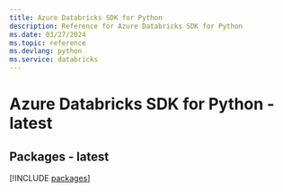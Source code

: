 ```yaml
---
title: Azure Databricks SDK for Python
description: Reference for Azure Databricks SDK for Python
ms.date: 03/27/2024
ms.topic: reference
ms.devlang: python
ms.service: databricks
---
```

# Azure Databricks SDK for Python - latest
## Packages - latest
[!INCLUDE [packages](databricks-index.md)]